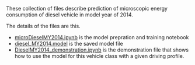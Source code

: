 These collection of files describe prediction of microscopic energy consumption of diesel vehicle in model year of 2014.

The details of the files are this.

* [microDieselMY2014.ipynb](microDieselMY2014.ipynb) is the model prepration and training notebook
* [diesel_MY2014.model](diesel_MY2014.model) is the saved model file
* [DieselMY2014_demonstration.ipynb](DieselMY2014_demonstration.ipynb) is the demonstration file that shows how to use the model for this vehicle class with a given driving profile.

